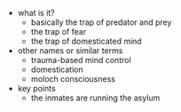   * what is it?
    * basically the trap of predator and prey
    * the trap of fear
    * the trap of domesticated mind
  * other names or similar terms
    * trauma-based mind control
    * domestication
    * moloch consciousness
  * key points
    * the inmates are running the asylum
